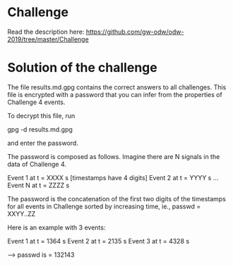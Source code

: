 
# Challenge

Read the description here: https://github.com/gw-odw/odw-2019/tree/master/Challenge

# Solution of the challenge

The file results.md.gpg contains the correct answers to all
challenges. This file is encrypted with a password that you
can infer from the properties of Challenge 4 events.

To decrypt this file, run

gpg -d results.md.gpg

and enter the password.

The password is composed as follows. Imagine there are N
signals in the data of Challenge 4. 

Event 1 at t = XXXX s [timestamps have 4 digits]
Event 2 at t = YYYY s
...
Event N at t = ZZZZ s

The password is the concatenation of the first two digits
of the timestamps for all events in Challenge sorted by
increasing time, ie., passwd = XXYY..ZZ

Here is an example with 3 events:

Event 1 at t = 1364 s
Event 2 at t = 2135 s
Event 3 at t = 4328 s

--> passwd is = 132143
